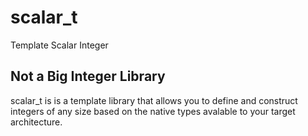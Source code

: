 # scalar_t
Template Scalar Integer

## Not a Big Integer Library

scalar_t is is a template library that allows you to define and construct integers of any size based on the native types avalable to your target architecture. 
